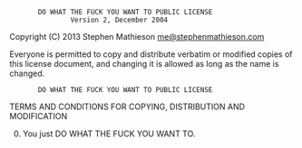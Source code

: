
           DO WHAT THE FUCK YOU WANT TO PUBLIC LICENSE
                   Version 2, December 2004

Copyright (C) 2013 Stephen Mathieson <me@stephenmathieson.com>

Everyone is permitted to copy and distribute verbatim or modified
copies of this license document, and changing it is allowed as long
as the name is changed.

           DO WHAT THE FUCK YOU WANT TO PUBLIC LICENSE
  TERMS AND CONDITIONS FOR COPYING, DISTRIBUTION AND MODIFICATION

 0. You just DO WHAT THE FUCK YOU WANT TO.
